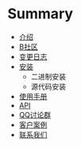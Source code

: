 # Summary

* [介绍](README.md)
* [B社区](chapter1.md)
* [变更日志](changelog.md)
* [安装](er-jin-zhi-an-zhuang.md)
  * 二进制安装
  * 源代码安装
* [使用手册](shi-yong-shou-ce.md)
* [API](api.md)
* [QQ讨论群](qqtao-lun-qun.md)
* [客户案例](ke-hu-an-li.md)
* [联系我们](shi-yong-shou-ce.md)

